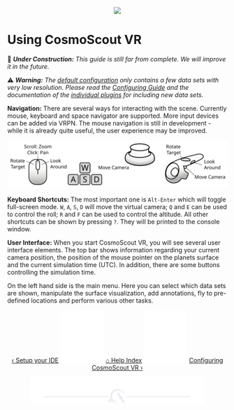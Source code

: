 <p align="center"> 
  <img src ="img/banner-relief.jpg" />
</p>

# Using CosmoScout VR

:construction: _**Under Construction:** This guide is still far from complete. We will improve it in the future._

:warning: _**Warning:** The [default configuration](../config/base/scene/simple_desktop.json) only contains a few data sets with very low resolution. Please read the [Configuring Guide](configuring.md) and the documentation of the [individual plugins](../README.md#Plugins-for-CosmoScout-VR) for including new data sets._

**Navigation:** There are several ways for interacting with the scene.
Currently mouse, keyboard and space navigator are supported.
More input devices can be added via VRPN.
The mouse navigation is still in development - while it is already quite useful, the user experience may be improved.

<p align="center"> 
  <img src ="img/mouse_controls.svg" />
</p>

**Keyboard Shortcuts:** The most important one is `Alt-Enter` which will toggle full-screen mode.
`W`, `A`, `S`, `D` will move the virtual camera; `Q` and `E` can be used to control the roll; `R` and `F` can be used to control the altitude.
All other shortcuts can be shown by pressing `?`. They will be printed to the console window.

**User Interface:** When you start CosmoScout VR, you will see several user interface elements.
The top bar shows information regarding your current camera position, the position of the mouse pointer on the planets surface and the current simulation time (UTC).
In addition, there are some buttons controlling the simulation time.

On the left hand side is the main menu.
Here you can select which data sets are shown, manipulate the surface visualization, add annotations, fly to pre-defined locations and perform various other tasks.

<p align="center">
  <a href="ide-setup.md">&lsaquo; Setup your IDE</a>
  <img src ="img/nav-vspace.svg"/>
  <a href="README.md">&#8962; Help Index</a>
  <img src ="img/nav-vspace.svg"/>
  <a href="configuring.md">Configuring CosmoScout VR &rsaquo;</a>
</p>

<p align="center"><img src ="img/hr.svg"/></p>
